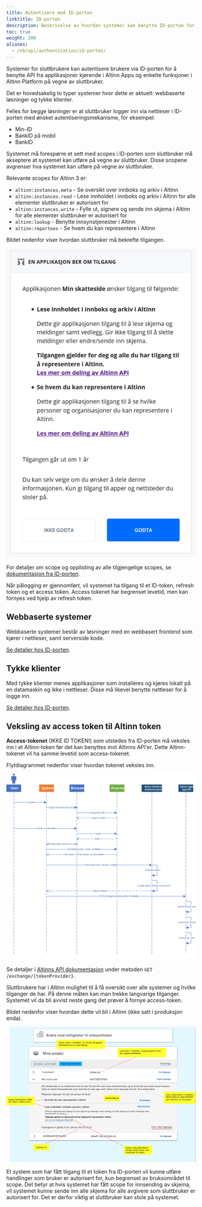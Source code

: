 ```yaml
---
title: Autentisere med ID-porten
linktitle: ID-porten
description: Beskrivelse av hvordan systemer kan benytte ID-porten for å få tilgang til APIer i Altinn 3.
toc: true
weight: 200
aliases:
  - /nb/api/authentication/id-porten/
---
```


Systemer for sluttbrukere kan autentisere brukere via ID-porten for å benytte API fra applikasjoner kjørende i Altinn Apps og enkelte funksjoner i Altinn Platform på vegne av sluttbruker.

Det er hovedsakelig to typer systemer hvor dette er aktuelt: webbaserte løsninger og tykke klienter.

Felles for begge løsninger er at sluttbruker logger inn via nettleser i ID-porten med ønsket autentiseringsmekanisme, for eksempel:

- Min-ID
- BankID på mobil
- BankID

Systemet må forespørre et sett med scopes i ID-porten som sluttbruker må akseptere at systemet kan utføre på vegne av sluttbruker. Disse scopene avgrenser hva systemet kan utføre på vegne av sluttbruker.

Relevante scopes for Altinn 3 er:

- `altinn:instances.meta` - Se oversikt over innboks og arkiv i Altinn
- `altinn:instances.read` - Lese innholdet i innboks og arkiv i Altinn for alle elementer sluttbruker er autorisert for
- `altinn:instances.write` - Fylle ut, signere og sende inn skjema i Altinn for alle elementer sluttbruker er autorisert for
- `altinn:lookup` - Benytte innsynstjenester i Altinn
- `altinn:reportees` - Se hvem du kan representere i Altinn

Bildet nedenfor viser hvordan sluttbruker må bekrefte tilgangen.

![Håndtere systemer](scopeidporten.png "Håndtere systemer")

For detaljer om scope og opplisting av alle tilgjengelige scopes, se [dokumentasjon fra ID-porten](https://docs.digdir.no/oidc_protocol_scope.html).

Når pålogging er gjennomført, vil systemet ha tilgang til et ID-token, refresh token og et access token. Access tokenet har begrenset levetid, men kan fornyes ved hjelp av refresh token.

## Webbaserte systemer

Webbaserte systemer består av løsninger med en webbasert frontend som kjører i nettleser, samt serverside kode.

[Se detaljer hos ID-porten](https://docs.digdir.no/oidc_guide_idporten.html).

## Tykke klienter

Med tykke klienter menes applikasjoner som installeres og kjøres lokalt på en datamaskin og ikke i nettleser. Disse må likevel benytte nettleser for å logge inn.

[Se detaljer hos ID-porten](https://docs.digdir.no/oidc_auth_sbs.html).

## Veksling av access token til Altinn token

**Access-tokenet** (IKKE ID TOKEN!) som utstedes fra ID-porten må veksles inn i et Altinn-token før det kan benyttes mot Altinns API'er. Dette Altinn-tokenet vil ha samme levetid som access-tokenet.

Flytdiagrammet nedenfor viser hvordan tokenet veksles inn.

![Innveksling av token](eus_login_process_updated.svg "Innveksling av token")

Se detaljer i [Altinns API dokumentasjon](/nb/api/authentication/spec/) under metoden `GET /exchange/{tokenProvider}`.

Sluttbrukere har i Altinn mulighet til å få oversikt over alle systemer og hvilke tilganger de har. På denne måten kan man trekke langvarige tilganger. Systemet vil da bli avvist neste gang det prøver å fornye access-token.

Bildet nedenfor viser hvordan dette vil bli i Altinn (ikke satt i produksjon enda).

![Håndtere systemtilganger](scopemanagement.png "Håndtere systemtilganger")

Et system som har fått tilgang til et token fra ID-porten vil kunne utføre handlinger som bruker er autorisert for, kun begrenset av bruksområdet til scope. Det betyr at hvis systemet har fått scope for innsending av skjema, vil systemet kunne sende inn alle skjema for alle avgivere som sluttbruker er autorisert for. Det er derfor viktig at sluttbruker kan stole på systemet.
